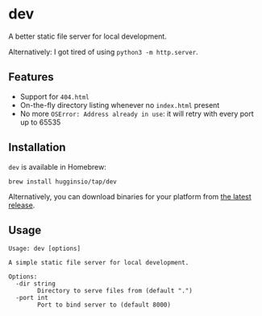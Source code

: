 # dev

A better static file server for local development.

Alternatively: I got tired of using `python3 -m http.server`.

## Features

- Support for `404.html`
- On-the-fly directory listing whenever no `index.html` present
- No more `OSError: Address already in use`: it will retry with every port up to 65535

## Installation

`dev` is available in Homebrew:

```
brew install hugginsio/tap/dev
```

Alternatively, you can download binaries for your platform from [the latest release](https://github.com/hugginsio/dev/releases/latest).

## Usage

```
Usage: dev [options]

A simple static file server for local development.

Options:
  -dir string
        Directory to serve files from (default ".")
  -port int
        Port to bind server to (default 8000)
```
